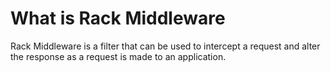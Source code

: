 # What is Rack Middleware

Rack Middleware is a filter that can be used to intercept a request and alter the response as a request is made to an application.

